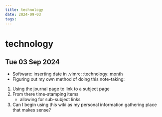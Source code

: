 ```yaml
---
title: technology
date: 2024-09-03
tags: 
---
```

# technology
## Tue 03 Sep 2024
- Software: inserting date in .vimrc: :technology: [month](https://man7.org/linux/man-pages/man3/strftime.3.html "strftime(3) - Linux manual page")
- Figuring out my own method of doing this note-taking:
1. Using the journal page to link to a subject page
2. From there time-stamping items
    - allowing for sub-subject links
3. Can I begin using this wiki as my personal information gathering place that makes sense?


